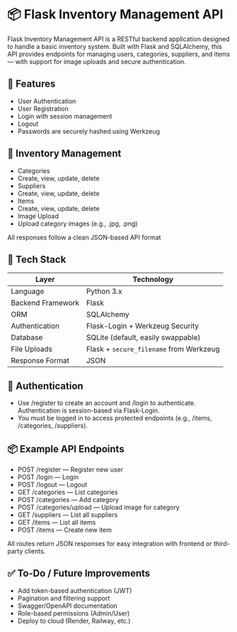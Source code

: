 # 📦 Flask Inventory Management API
Flask Inventory Management API is a RESTful backend application designed to handle a basic inventory system. Built with Flask and SQLAlchemy, this API provides endpoints for managing users, categories, suppliers, and items — with support for image uploads and secure authentication.

## 🚀 Features
- User Authentication
- User Registration
- Login with session management
- Logout
- Passwords are securely hashed using Werkzeug

## 📁 Inventory Management
- Categories
- Create, view, update, delete
- Suppliers
- Create, view, update, delete
- Items
- Create, view, update, delete
- Image Upload
- Upload category images (e.g., .jpg, .png)

All responses follow a clean JSON-based API format

## 🧰 Tech Stack
| Layer             | Technology                              |
| ----------------- | --------------------------------------- |
| Language          | Python 3.x                              |
| Backend Framework | Flask                                   |
| ORM               | SQLAlchemy                              |
| Authentication    | Flask-Login + Werkzeug Security         |
| Database          | SQLite (default, easily swappable)      |
| File Uploads      | Flask + `secure_filename` from Werkzeug |
| Response Format   | JSON                                    |


## 🔐 Authentication
- Use /register to create an account and /login to authenticate. Authentication is session-based via Flask-Login.
- You must be logged in to access protected endpoints (e.g., /items, /categories, /suppliers).

## 📦 Example API Endpoints
- POST /register — Register new user
- POST /login — Login
- POST /logout — Logout
- GET /categories — List categories
- POST /categories — Add category
- POST /categories/upload — Upload image for category
- GET /suppliers — List all suppliers
- GET /items — List all items
- POST /items — Create new item

All routes return JSON responses for easy integration with frontend or third-party clients.

## ✅ To-Do / Future Improvements
- Add token-based authentication (JWT)
- Pagination and filtering support
- Swagger/OpenAPI documentation
- Role-based permissions (Admin/User)
- Deploy to cloud (Render, Railway, etc.)
